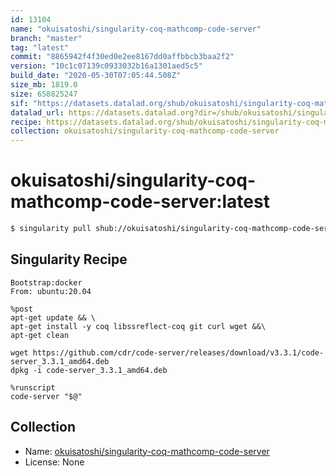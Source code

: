 ```yaml
---
id: 13104
name: "okuisatoshi/singularity-coq-mathcomp-code-server"
branch: "master"
tag: "latest"
commit: "8865942f4f30ed0e2ee8167dd0affbbcb3baa2f2"
version: "10c1c07139c0933032b16a1301aed5c5"
build_date: "2020-05-30T07:05:44.508Z"
size_mb: 1819.0
size: 658825247
sif: "https://datasets.datalad.org/shub/okuisatoshi/singularity-coq-mathcomp-code-server/latest/2020-05-30-8865942f-10c1c071/10c1c07139c0933032b16a1301aed5c5.sif"
datalad_url: https://datasets.datalad.org?dir=/shub/okuisatoshi/singularity-coq-mathcomp-code-server/latest/2020-05-30-8865942f-10c1c071/
recipe: https://datasets.datalad.org/shub/okuisatoshi/singularity-coq-mathcomp-code-server/latest/2020-05-30-8865942f-10c1c071/Singularity
collection: okuisatoshi/singularity-coq-mathcomp-code-server
---
```


# okuisatoshi/singularity-coq-mathcomp-code-server:latest

```bash
$ singularity pull shub://okuisatoshi/singularity-coq-mathcomp-code-server:latest
```

## Singularity Recipe

```singularity
Bootstrap:docker
From: ubuntu:20.04

%post
apt-get update && \
apt-get install -y coq libssreflect-coq git curl wget &&\
apt-get clean

wget https://github.com/cdr/code-server/releases/download/v3.3.1/code-server_3.3.1_amd64.deb
dpkg -i code-server_3.3.1_amd64.deb

%runscript
code-server "$@"
```

## Collection

 - Name: [okuisatoshi/singularity-coq-mathcomp-code-server](https://github.com/okuisatoshi/singularity-coq-mathcomp-code-server)
 - License: None

